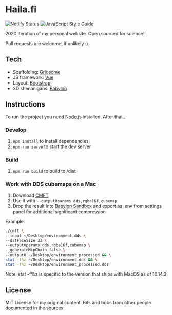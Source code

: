# Haila.fi
[![Netlify Status](https://api.netlify.com/api/v1/badges/067a7963-2ed9-4218-9782-bebce700e33a/deploy-status)](https://app.netlify.com/sites/haila/deploys) [![JavaScript Style Guide](https://img.shields.io/badge/code_style-standard-brightgreen.svg)](https://standardjs.com)

2020 iteration of my personal website. Open sourced for science!

Pull requests are welcome, if unlikely :)

## Tech

* Scaffolding: [Gridsome](https://gridsome.org/)
* JS framework: [Vue](https://vuejs.org/)
* Layout: [Bootstrap](https://getbootstrap.com/)
* 3D shenanigans: [Babylon](https://www.babylonjs.com/)

## Instructions

To run the project you need [Node.js](https://github.com/creationix/nvm) installed. After that...

### Develop

1. `npm install` to install dependencies
2. `npm run serve` to start the dev server

### Build

1. `npm run build` to build to /dist

### Work with DDS cubemaps on a Mac

1. Download [CMFT](https://github.com/dariomanesku/cmft)
2. Use it with `--output0params dds,rgba16f,cubemap`
3. Drop the result into [Babylon Sandbox](https://sandbox.babylonjs.com/) and export as .env from settings panel for additional significant compression

Example:

```bash
./cmft \
--input ~/Desktop/environment.dds \
--dstFaceSize 32 \
--output0params dds,rgba16f,cubemap \
--generateMipChain false \
--output0 ~/Desktop/environment_processed && \
stat -f%z ~/Desktop/environment.dds && \
stat -f%z ~/Desktop/environment_processed.dds
```

Note: stat -f%z is specific to the version that ships with MacOS as of 10.14.3

## License

MIT License for my original content. Bits and bobs from other people documented in the sources.
